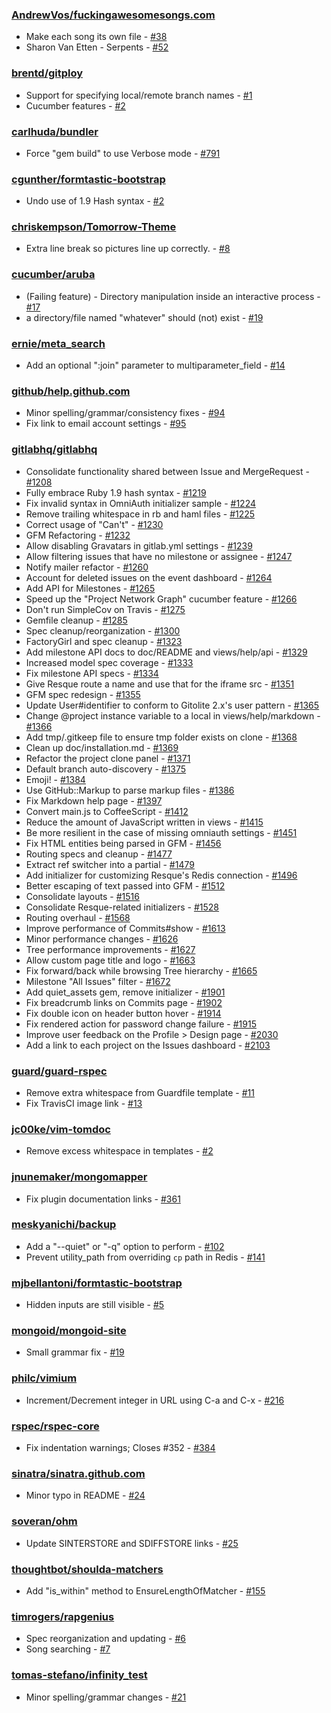 ### [AndrewVos/fuckingawesomesongs.com](https://github.com/AndrewVos/fuckingawesomesongs.com)

* Make each song its own file - [#38](https://github.com/AndrewVos/fuckingawesomesongs.com/pull/38)
* Sharon Van Etten - Serpents - [#52](https://github.com/AndrewVos/fuckingawesomesongs.com/pull/52)

### [brentd/gitploy](https://github.com/brentd/gitploy)

* Support for specifying local/remote branch names - [#1](https://github.com/brentd/gitploy/pull/1)
* Cucumber features - [#2](https://github.com/brentd/gitploy/pull/2)

### [carlhuda/bundler](https://github.com/carlhuda/bundler)

* Force "gem build" to use Verbose mode - [#791](https://github.com/carlhuda/bundler/pull/791)

### [cgunther/formtastic-bootstrap](https://github.com/cgunther/formtastic-bootstrap)

* Undo use of 1.9 Hash syntax - [#2](https://github.com/cgunther/formtastic-bootstrap/pull/2)

### [chriskempson/Tomorrow-Theme](https://github.com/chriskempson/Tomorrow-Theme)

* Extra line break so pictures line up correctly. - [#8](https://github.com/chriskempson/Tomorrow-Theme/pull/8)

### [cucumber/aruba](https://github.com/cucumber/aruba)

* (Failing feature) - Directory manipulation inside an interactive process - [#17](https://github.com/cucumber/aruba/pull/17)
* a directory/file named "whatever" should (not) exist - [#19](https://github.com/cucumber/aruba/pull/19)

### [ernie/meta_search](https://github.com/ernie/meta_search)

* Add an optional ":join" parameter to multiparameter_field - [#14](https://github.com/ernie/meta_search/pull/14)

### [github/help.github.com](https://github.com/github/help.github.com)

* Minor spelling/grammar/consistency fixes - [#94](https://github.com/github/help.github.com/pull/94)
* Fix link to email account settings - [#95](https://github.com/github/help.github.com/pull/95)

### [gitlabhq/gitlabhq](https://github.com/gitlabhq/gitlabhq)

* Consolidate functionality shared between Issue and MergeRequest - [#1208](https://github.com/gitlabhq/gitlabhq/pull/1208)
* Fully embrace Ruby 1.9 hash syntax - [#1219](https://github.com/gitlabhq/gitlabhq/pull/1219)
* Fix invalid syntax in OmniAuth initializer sample - [#1224](https://github.com/gitlabhq/gitlabhq/pull/1224)
* Remove trailing whitespace in rb and haml files - [#1225](https://github.com/gitlabhq/gitlabhq/pull/1225)
* Correct usage of "Can't" - [#1230](https://github.com/gitlabhq/gitlabhq/pull/1230)
* GFM Refactoring - [#1232](https://github.com/gitlabhq/gitlabhq/pull/1232)
* Allow disabling Gravatars in gitlab.yml settings - [#1239](https://github.com/gitlabhq/gitlabhq/pull/1239)
* Allow filtering issues that have no milestone or assignee - [#1247](https://github.com/gitlabhq/gitlabhq/pull/1247)
* Notify mailer refactor - [#1260](https://github.com/gitlabhq/gitlabhq/pull/1260)
* Account for deleted issues on the event dashboard - [#1264](https://github.com/gitlabhq/gitlabhq/pull/1264)
* Add API for Milestones - [#1265](https://github.com/gitlabhq/gitlabhq/pull/1265)
* Speed up the "Project Network Graph" cucumber feature - [#1266](https://github.com/gitlabhq/gitlabhq/pull/1266)
* Don't run SimpleCov on Travis - [#1275](https://github.com/gitlabhq/gitlabhq/pull/1275)
* Gemfile cleanup - [#1285](https://github.com/gitlabhq/gitlabhq/pull/1285)
* Spec cleanup/reorganization - [#1300](https://github.com/gitlabhq/gitlabhq/pull/1300)
* FactoryGirl and spec cleanup - [#1323](https://github.com/gitlabhq/gitlabhq/pull/1323)
* Add milestone API docs to doc/README and views/help/api - [#1329](https://github.com/gitlabhq/gitlabhq/pull/1329)
* Increased model spec coverage - [#1333](https://github.com/gitlabhq/gitlabhq/pull/1333)
* Fix milestone API specs - [#1334](https://github.com/gitlabhq/gitlabhq/pull/1334)
* Give Resque route a name and use that for the iframe src - [#1351](https://github.com/gitlabhq/gitlabhq/pull/1351)
* GFM spec redesign - [#1355](https://github.com/gitlabhq/gitlabhq/pull/1355)
* Update User#identifier to conform to Gitolite 2.x's user pattern - [#1365](https://github.com/gitlabhq/gitlabhq/pull/1365)
* Change @project instance variable to a local in views/help/markdown - [#1366](https://github.com/gitlabhq/gitlabhq/pull/1366)
* Add tmp/.gitkeep file to ensure tmp folder exists on clone - [#1368](https://github.com/gitlabhq/gitlabhq/pull/1368)
* Clean up doc/installation.md - [#1369](https://github.com/gitlabhq/gitlabhq/pull/1369)
* Refactor the project clone panel - [#1371](https://github.com/gitlabhq/gitlabhq/pull/1371)
* Default branch auto-discovery - [#1375](https://github.com/gitlabhq/gitlabhq/pull/1375)
* Emoji! - [#1384](https://github.com/gitlabhq/gitlabhq/pull/1384)
* Use GitHub::Markup to parse markup files - [#1386](https://github.com/gitlabhq/gitlabhq/pull/1386)
* Fix Markdown help page - [#1397](https://github.com/gitlabhq/gitlabhq/pull/1397)
* Convert main.js to CoffeeScript - [#1412](https://github.com/gitlabhq/gitlabhq/pull/1412)
* Reduce the amount of JavaScript written in views - [#1415](https://github.com/gitlabhq/gitlabhq/pull/1415)
* Be more resilient in the case of missing omniauth settings - [#1451](https://github.com/gitlabhq/gitlabhq/pull/1451)
* Fix HTML entities being parsed in GFM - [#1456](https://github.com/gitlabhq/gitlabhq/pull/1456)
* Routing specs and cleanup - [#1477](https://github.com/gitlabhq/gitlabhq/pull/1477)
* Extract ref switcher into a partial - [#1479](https://github.com/gitlabhq/gitlabhq/pull/1479)
* Add initializer for customizing Resque's Redis connection - [#1496](https://github.com/gitlabhq/gitlabhq/pull/1496)
* Better escaping of text passed into GFM - [#1512](https://github.com/gitlabhq/gitlabhq/pull/1512)
* Consolidate layouts - [#1516](https://github.com/gitlabhq/gitlabhq/pull/1516)
* Consolidate Resque-related initializers - [#1528](https://github.com/gitlabhq/gitlabhq/pull/1528)
* Routing overhaul - [#1568](https://github.com/gitlabhq/gitlabhq/pull/1568)
* Improve performance of Commits#show - [#1613](https://github.com/gitlabhq/gitlabhq/pull/1613)
* Minor performance changes - [#1626](https://github.com/gitlabhq/gitlabhq/pull/1626)
* Tree performance improvements - [#1627](https://github.com/gitlabhq/gitlabhq/pull/1627)
* Allow custom page title and logo - [#1663](https://github.com/gitlabhq/gitlabhq/pull/1663)
* Fix forward/back while browsing Tree hierarchy - [#1665](https://github.com/gitlabhq/gitlabhq/pull/1665)
* Milestone "All Issues" filter - [#1672](https://github.com/gitlabhq/gitlabhq/pull/1672)
* Add quiet_assets gem, remove initializer - [#1901](https://github.com/gitlabhq/gitlabhq/pull/1901)
* Fix breadcrumb links on Commits page - [#1902](https://github.com/gitlabhq/gitlabhq/pull/1902)
* Fix double icon on header button hover - [#1914](https://github.com/gitlabhq/gitlabhq/pull/1914)
* Fix rendered action for password change failure - [#1915](https://github.com/gitlabhq/gitlabhq/pull/1915)
* Improve user feedback on the Profile > Design page - [#2030](https://github.com/gitlabhq/gitlabhq/pull/2030)
* Add a link to each project on the Issues dashboard - [#2103](https://github.com/gitlabhq/gitlabhq/pull/2103)

### [guard/guard-rspec](https://github.com/guard/guard-rspec)

* Remove extra whitespace from Guardfile template - [#11](https://github.com/guard/guard-rspec/pull/11)
* Fix TravisCI image link - [#13](https://github.com/guard/guard-rspec/pull/13)

### [jc00ke/vim-tomdoc](https://github.com/jc00ke/vim-tomdoc)

* Remove excess whitespace in templates - [#2](https://github.com/jc00ke/vim-tomdoc/pull/2)

### [jnunemaker/mongomapper](https://github.com/jnunemaker/mongomapper)

* Fix plugin documentation links - [#361](https://github.com/jnunemaker/mongomapper/pull/361)

### [meskyanichi/backup](https://github.com/meskyanichi/backup)

* Add a "--quiet" or "-q" option to perform - [#102](https://github.com/meskyanichi/backup/pull/102)
* Prevent utility_path from overriding `cp` path in Redis - [#141](https://github.com/meskyanichi/backup/pull/141)

### [mjbellantoni/formtastic-bootstrap](https://github.com/mjbellantoni/formtastic-bootstrap)

* Hidden inputs are still visible - [#5](https://github.com/mjbellantoni/formtastic-bootstrap/pull/5)

### [mongoid/mongoid-site](https://github.com/mongoid/mongoid-site)

* Small grammar fix - [#19](https://github.com/mongoid/mongoid-site/pull/19)

### [philc/vimium](https://github.com/philc/vimium)

* Increment/Decrement integer in URL using C-a and C-x - [#216](https://github.com/philc/vimium/pull/216)

### [rspec/rspec-core](https://github.com/rspec/rspec-core)

* Fix indentation warnings; Closes #352 - [#384](https://github.com/rspec/rspec-core/pull/384)

### [sinatra/sinatra.github.com](https://github.com/sinatra/sinatra.github.com)

* Minor typo in README - [#24](https://github.com/sinatra/sinatra.github.com/pull/24)

### [soveran/ohm](https://github.com/soveran/ohm)

* Update SINTERSTORE and SDIFFSTORE links - [#25](https://github.com/soveran/ohm/pull/25)

### [thoughtbot/shoulda-matchers](https://github.com/thoughtbot/shoulda-matchers)

* Add "is_within" method to EnsureLengthOfMatcher - [#155](https://github.com/thoughtbot/shoulda-matchers/pull/155)

### [timrogers/rapgenius](https://github.com/timrogers/rapgenius)

* Spec reorganization and updating - [#6](https://github.com/timrogers/rapgenius/pull/6)
* Song searching - [#7](https://github.com/timrogers/rapgenius/pull/7)

### [tomas-stefano/infinity_test](https://github.com/tomas-stefano/infinity_test)

* Minor spelling/grammar changes - [#21](https://github.com/tomas-stefano/infinity_test/pull/21)

